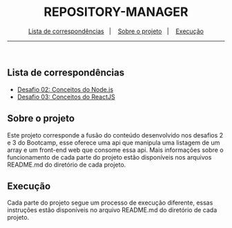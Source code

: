 <h1 align="center">
  REPOSITORY-MANAGER
</h1>

<p align="center">
  <a href="#lista-de-correspondências">Lista de correspondências</a>&nbsp;&nbsp;&nbsp;|&nbsp;&nbsp;&nbsp;
  <a href="#sobre-o-projeto">Sobre o projeto</a>&nbsp;&nbsp;&nbsp;|&nbsp;&nbsp;&nbsp;
  <a href="#execução">Execução</a>
</p>

---
<br />

## Lista de correspondências
* [Desafio 02: Conceitos do Node.js](./backend)
* [Desafio 03: Conceitos do ReactJS](./web)

## Sobre o projeto
Este projeto corresponde a fusão do conteúdo desenvolvido nos desafios 2 e 3 do Bootcamp, esse oferece uma api que manipula uma listagem de um array e um front-end web que consome essa api. Mais informações sobre o funcionamento de cada parte do projeto estão disponíveis nos arquivos README.md do diretório de cada projeto.

## Execução
Cada parte do projeto segue um processo de execução diferente, essas instruções estão disponíveis no arquivo README.md do diretório de cada projeto.
